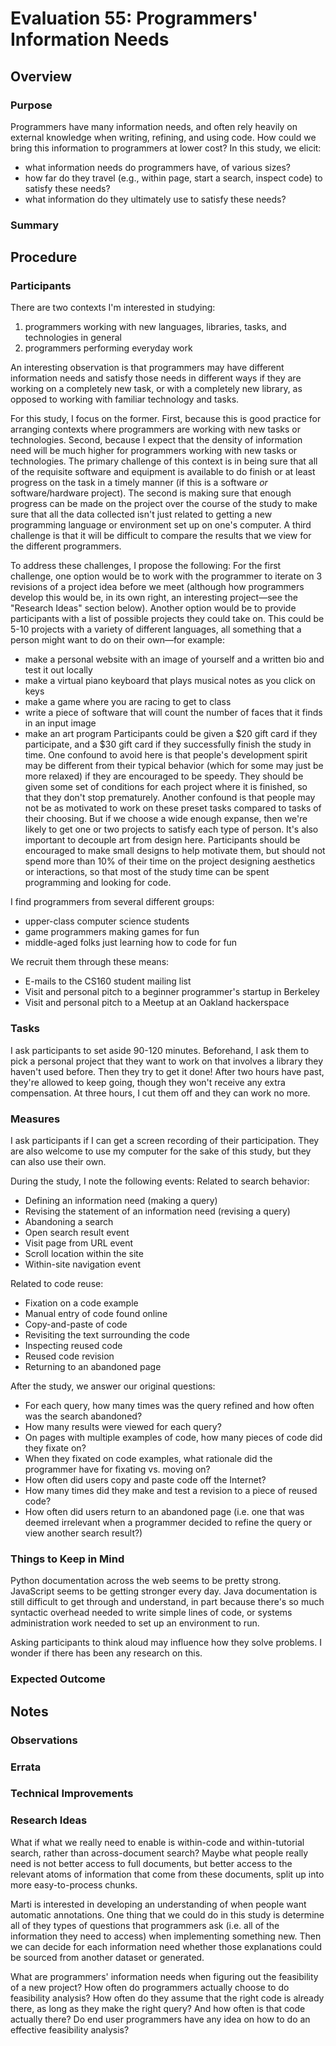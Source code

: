 # Evaluation 55: Programmers' Information Needs

## Overview

### Purpose

Programmers have many information needs, and often rely heavily on external knowledge when writing, refining, and using code.
How could we bring this information to programmers at lower cost?
In this study, we elicit:
* what information needs do programmers have, of various sizes?
* how far do they travel (e.g., within page, start a search, inspect code) to satisfy these needs?
* what information do they ultimately use to satisfy these needs?

<!--
This exploratory evaluation looks to understand the difficulties programmers have in locating and using online help.
In addition, we hope that we can elicit some idea of the severity of these difficulties.
For example, how long does it take for a person to rework copied code so that it runs?
How many pages does a programmer look at before they find a relevant piece of code or a relevant document to learn from?
How often do they encounter bugs or fail to understand what the code actually does?
What epiphanies occur and what information do they need to see in order to get this epiphany?
-->

### Summary

## Procedure

### Participants

There are two contexts I'm interested in studying:
1. programmers working with new languages, libraries, tasks, and technologies in general
2. programmers performing everyday work

An interesting observation is that programmers may have different information needs and satisfy those needs in different ways if they are working on a completely new task, or with a completely new library, as opposed to working with familiar technology and tasks.

For this study, I focus on the former.
First, because this is good practice for arranging contexts where programmers are working with new tasks or technologies.
Second, because I expect that the density of information need will be much higher for programmers working with new tasks or technologies.
The primary challenge of this context is in being sure that all of the requisite software and equipment is available to do finish or at least progress on the task in a timely manner (if this is a software *or* software/hardware project).
The second is making sure that enough progress can be made on the project over the course of the study to make sure that all the data collected isn't just related to getting a new programming language or environment set up on one's computer.
A third challenge is that it will be difficult to compare the results that we view for the different programmers.

To address these challenges, I propose the following:
For the first challenge, one option would be to work with the programmer to iterate on 3 revisions of a project idea before we meet (although how programmers develop this would be, in its own right, an interesting project—see the "Research Ideas" section below).
Another option would be to provide participants with a list of possible projects they could take on.
This could be 5-10 projects with a variety of different languages, all something that a person might want to do on their own—for example:
* make a personal website with an image of yourself and a written bio and test it out locally
* make a virtual piano keyboard that plays musical notes as you click on keys
* make a game where you are racing to get to class
* write a piece of software that will count the number of faces that it finds in an input image
* make an art program
Participants could be given a $20 gift card if they participate, and a $30 gift card if they successfully finish the study in time.
One confound to avoid here is that people's development spirit may be different from their typical behavior (which for some may just be more relaxed) if they are encouraged to be speedy.
They should be given some set of conditions for each project where it is finished, so that they don't stop prematurely.
Another confound is that people may not be as motivated to work on these preset tasks compared to tasks of their choosing.
But if we choose a wide enough expanse, then we're likely to get one or two projects to satisfy each type of person.
It's also important to decouple art from design here.
Participants should be encouraged to make small designs to help motivate them, but should not spend more than 10% of their time on the project designing aesthetics or interactions, so that most of the study time can be spent programming and looking for code.

I find programmers from several different groups:
* upper-class computer science students
* game programmers making games for fun
* middle-aged folks just learning how to code for fun

We recruit them through these means:
* E-mails to the CS160 student mailing list
* Visit and personal pitch to a beginner programmer's startup in Berkeley
* Visit and personal pitch to a Meetup at an Oakland hackerspace

### Tasks

I ask participants to set aside 90-120 minutes.
Beforehand, I ask them to pick a personal project that they want to work on that involves a library they haven't used before.
Then they try to get it done!
After two hours have past, they're allowed to keep going, though they won't receive any extra compensation.
At three hours, I cut them off and they can work no more.

### Measures

I ask participants if I can get a screen recording of their participation.
They are also welcome to use my computer for the sake of this study, but they can also use their own.

During the study, I note the following events:
Related to search behavior:
* Defining an information need (making a query)
* Revising the statement of an information need (revising a query)
* Abandoning a search
* Open search result event
* Visit page from URL event
* Scroll location within the site
* Within-site navigation event

Related to code reuse:
* Fixation on a code example
* Manual entry of code found online
* Copy-and-paste of code
* Revisiting the text surrounding the code
* Inspecting reused code
* Reused code revision
* Returning to an abandoned page

After the study, we answer our original questions:
* For each query, how many times was the query refined and how often was the search abandoned?
* How many results were viewed for each query?
* On pages with multiple examples of code, how many pieces of code did they fixate on?
* When they fixated on code examples, what rationale did the programmer have for fixating vs. moving on?
* How often did users copy and paste code off the Internet?
* How many times did they make and test a revision to a piece of reused code?
* How often did users return to an abandoned page (i.e. one that was deemed irrelevant when a programmer decided to refine the query or view another search result?)

### Things to Keep in Mind

Python documentation across the web seems to be pretty strong.
JavaScript seems to be getting stronger every day.
Java documentation is still difficult to get through and understand, in part because there's so much syntactic overhead needed to write simple lines of code, or systems administration work needed to set up an environment to run.

Asking participants to think aloud may influence how they solve problems.
I wonder if there has been any research on this.

### Expected Outcome

## Notes

### Observations

### Errata

### Technical Improvements

### Research Ideas

What if what we really need to enable is within-code and within-tutorial search, rather than across-document search?
Maybe what people really need is not better access to full documents, but better access to the relevant atoms of information that come from these documents, split up into more easy-to-process chunks.

Marti is interested in developing an understanding of when people want automatic annotations.
One thing that we could do in this study is determine all of they types of questions that programmers ask (i.e. all of the information they need to access) when implementing something new.
Then we can decide for each information need whether those explanations could be sourced from another dataset or generated.

What are programmers' information needs when figuring out the feasibility of a new project?
How often do programmers actually choose to do feasibility analysis?
How often do they assume that the right code is already there, as long as they make the right query?
And how often is that code actually there?
Do end user programmers have any idea on how to do an effective feasibility analysis?
